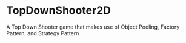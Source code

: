 # TopDownShooter2D
 A Top Down Shooter game that makes use of Object Pooling, Factory Pattern, and Strategy Pattern
